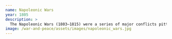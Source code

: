 ```yaml
---
name: Napoleonic Wars
year: 1805
description: >
  The Napoleonic Wars (1803–1815) were a series of major conflicts pitting the French Empire and its allies, led by Napoleon, against a fluctuating array of European powers formed into various coalitions. The wars stemmed from the unresolved disputes associated with the French Revolution and its resultant conflict. The wars are often categorised into five conflicts, each termed after the coalition that fought Napoleon.
image: /war-and-peace/assets/images/napoleonic_wars.jpg
---
```

